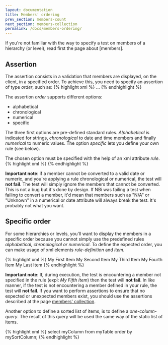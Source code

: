 ```yaml
---
layout: documentation
title: Members' ordering
prev_section: members-count
next_section: members-collection
permalink: /docs/members-ordering/
---
```

If you're not familiar with the way to specify a test on members of a hierarchy (or level), read first the page about [members].
## Assertion
The assertion consists in a validation that members are displayed, on the client, in a specified order. To achieve this, you need to specify an assertion of type *order*, such as:
{% highlight xml %}
<test>
  ...
  <assert>
    <ordered/>
  </assert>
</test>
{% endhighlight %}

The assertion *order* supports different options:

* alphabetical
* chronological
* numerical
* specific

The three first options are pre-defined standard rules. *Alphabetical* is indicated for strings, *chronological* to date and time members and finally *numerical* to numeric values. The option *specific* lets you define your own rule (see below).

The chosen option must be specified with the help of an xml attribute *rule*.
{% highlight xml %}
<ordered rule="alphabetical"/>
{% endhighlight %}

**Important note**: if a member cannot be converted to a valid date or numeric, and you're applying a rule chronological or numerical, the test will **not fail**. The test will simply ignore the members that cannot be converted. This is not a bug but it's done by design. If NBi was failing a test when failing to convert a member, it'd mean that members such as "N/A" or "Unknown" in a numerical or date attribute will always break the test. It's probably not what you want.

## Specific order

For some hierarchies or levels, you'll want to display the members in a specific order because you cannot simply use the predefined rules *alphabetical, chronological or numerical*. To define the expected order, you can make usage of xml elements *rule-definition* and *item*.

{% highlight xml %}
<ordered rule="specific">
  <rule-definition>
    <item>My First Item</item>
    <item>My Second Item</item>
    <item>My Third Item</item>
    <item>My Fourth Item</item>
    <item>My Last Item</item>
  </rule-definition>
</ordered>
{% endhighlight %}

**Important note**: If, during execution, the test is encountering a member not specified in the rule (expl: *My Fifth Item*) then the test will **not fail**. In like manner, if the test is not encountering a member defined in your rule, the test will **not fail**. If you want to perform assertions to ensure that no expected or unexpected members exist, you should use the assertions described at the page [members' collection](/docs/members-collection).

Another option to define a sorted list of items, is to define a *one-column-query*. The result of this query will be used the same way of the static list of items.

{% highlight xml %}
<ordered rule="specific">
  <one-column-query>
    select myColumn from myTable order by mySortColumn;
  </one-column-query>
</ordered>
{% endhighlight %}
